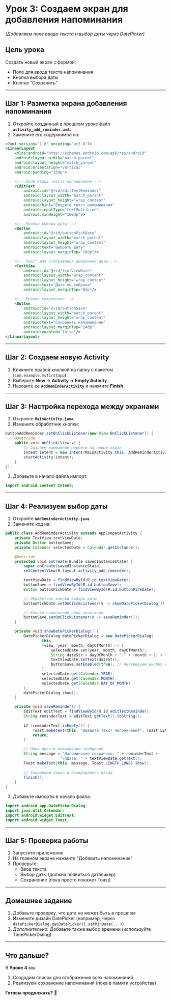# **Урок 3: Создаем экран для добавления напоминания**  
*(Добавляем поле ввода текста и выбор даты через DatePicker)*  

## **Цель урока**  
Создать новый экран с формой:  
- Поле для ввода текста напоминания  
- Кнопка выбора даты  
- Кнопка "Сохранить"  

---

## **Шаг 1: Разметка экрана добавления напоминания**  
1. Откройте созданный в прошлом уроке файл **`activity_add_reminder.xml`**.  
2. Замените его содержимое на:  

```xml
<?xml version="1.0" encoding="utf-8"?>
<LinearLayout
    xmlns:android="http://schemas.android.com/apk/res/android"
    android:layout_width="match_parent"
    android:layout_height="match_parent"
    android:orientation="vertical"
    android:padding="16dp">

    <!-- Поле ввода текста напоминания -->
    <EditText
        android:id="@+id/editTextReminder"
        android:layout_width="match_parent"
        android:layout_height="wrap_content"
        android:hint="Введите текст напоминания"
        android:inputType="textMultiLine"
        android:minHeight="100dp"/>

    <!-- Кнопка выбора даты -->
    <Button
        android:id="@+id/buttonPickDate"
        android:layout_width="match_parent"
        android:layout_height="wrap_content"
        android:text="Выбрать дату"
        android:layout_marginTop="16dp"/>

    <!-- Текст для отображения выбранной даты -->
    <TextView
        android:id="@+id/textViewDate"
        android:layout_width="wrap_content"
        android:layout_height="wrap_content"
        android:text="Дата не выбрана"
        android:layout_marginTop="8dp"/>

    <!-- Кнопка сохранения -->
    <Button
        android:id="@+id/buttonSave"
        android:layout_width="match_parent"
        android:layout_height="wrap_content"
        android:text="Сохранить напоминание"
        android:layout_marginTop="24dp"
        android:enabled="false"/>
</LinearLayout>
```

---

## **Шаг 2: Создаем новую Activity**  
1. Кликните правой кнопкой на папку с пакетом (`com.example.myfirstapp`)  
2. Выберите **New → Activity → Empty Activity**  
3. Назовите ее **`AddReminderActivity`** и нажмите **Finish**  

---

## **Шаг 3: Настройка перехода между экранами**  
1. Откройте **`MainActivity.java`**  
2. Измените обработчик кнопки:  

```java
buttonAddReminder.setOnClickListener(new View.OnClickListener() {
    @Override
    public void onClick(View v) {
        // Создаем намерение перейти на новый экран
        Intent intent = new Intent(MainActivity.this, AddReminderActivity.class);
        startActivity(intent);
    }
});
```

3. Добавьте в начало файла импорт:  
```java
import android.content.Intent;
```

---

## **Шаг 4: Реализуем выбор даты**  
1. Откройте **`AddReminderActivity.java`**  
2. Замените код на:  

```java
public class AddReminderActivity extends AppCompatActivity {
    private TextView textViewDate;
    private Button buttonSave;
    private Calendar selectedDate = Calendar.getInstance();

    @Override
    protected void onCreate(Bundle savedInstanceState) {
        super.onCreate(savedInstanceState);
        setContentView(R.layout.activity_add_reminder);

        textViewDate = findViewById(R.id.textViewDate);
        buttonSave = findViewById(R.id.buttonSave);
        Button buttonPickDate = findViewById(R.id.buttonPickDate);

        // Обработчик кнопки выбора даты
        buttonPickDate.setOnClickListener(v -> showDatePickerDialog());

        // Кнопка сохранения пока неактивна
        buttonSave.setOnClickListener(v -> saveReminder());
    }

    private void showDatePickerDialog() {
        DatePickerDialog datePickerDialog = new DatePickerDialog(
                this,
                (view, year, month, dayOfMonth) -> {
                    selectedDate.set(year, month, dayOfMonth);
                    String dateStr = dayOfMonth + "." + (month + 1) + "." + year;
                    textViewDate.setText(dateStr);
                    buttonSave.setEnabled(true); // Активируем кнопку сохранения
                },
                selectedDate.get(Calendar.YEAR),
                selectedDate.get(Calendar.MONTH),
                selectedDate.get(Calendar.DAY_OF_MONTH)
        );
        datePickerDialog.show();
    }

    private void saveReminder() {
        EditText editText = findViewById(R.id.editTextReminder);
        String reminderText = editText.getText().toString();
        
        if (reminderText.isEmpty()) {
            Toast.makeText(this, "Введите текст напоминания", Toast.LENGTH_SHORT).show();
            return;
        }

        // Пока просто показываем сообщение
        String message = "Напоминание сохранено: " + reminderText + 
                        "\nДата: " + textViewDate.getText();
        Toast.makeText(this, message, Toast.LENGTH_LONG).show();
        
        // Закрываем экран и возвращаемся назад
        finish();
    }
}
```

3. Добавьте импорты в начало файла:  
```java
import android.app.DatePickerDialog;
import java.util.Calendar;
import android.widget.EditText;
import android.widget.Toast;
```

---

## **Шаг 5: Проверка работы**  
1. Запустите приложение  
2. На главном экране нажмите "Добавить напоминание"  
3. Проверьте:  
   - Ввод текста  
   - Выбор даты (должна появиться датапикер)  
   - Сохранение (пока просто покажет Toast)  

---

## **Домашнее задание**  
1. Добавьте проверку, что дата не может быть в прошлом  
2. Измените дизайн DatePicker (например, через `datePickerDialog.getDatePicker().setMinDate(...)`)  
3. *Дополнительно*: Добавьте также выбор времени (используйте TimePickerDialog)  

---

## **Что дальше?**  
В **Уроке 4** мы:  
1. Создадим список для отображения всех напоминаний  
2. Реализуем сохранение напоминаний (пока в памяти устройства)  

**Готовы продолжать?** 🚀